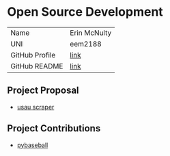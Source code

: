 # Open Source Development

|  |  | 
|:--|:--|
|Name|Erin McNulty|
|UNI| eem2188|
| GitHub Profile | [link](https://github.com/erin2722) |
| GitHub README | [link](https://github.com/erin2722/erin2722/blob/main/README.md) |


## Project Proposal
- [usau scraper](./usau-scraper.md)

## Project Contributions
- [pybaseball](./pybaseball.md)

